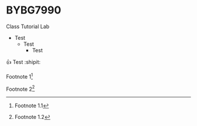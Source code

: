 # BYBG7990
Class Tutorial Lab
- Test
  - Test
    - Test
    
:+1: Test :shipit:

Footnote 1[^1]


Footnote 2[^2]

[^1]: Footnote 1.1

[^2]: Footnote
1.2

<!-- This content will not appear in the rendered Markdown -->
